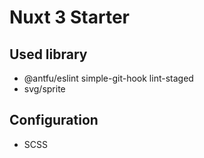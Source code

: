 # Nuxt 3 Starter

## Used library
- @antfu/eslint simple-git-hook lint-staged
- svg/sprite

## Configuration
- SCSS
